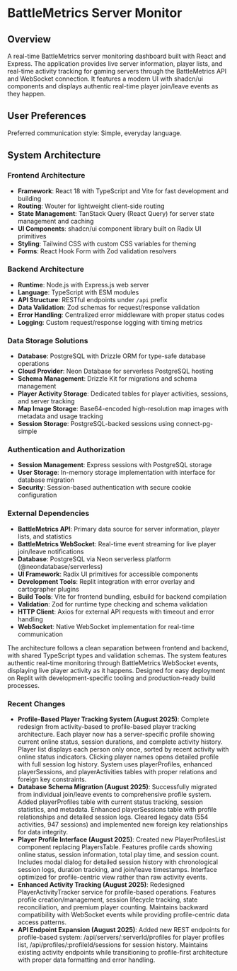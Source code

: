 # BattleMetrics Server Monitor

## Overview

A real-time BattleMetrics server monitoring dashboard built with React and Express. The application provides live server information, player lists, and real-time activity tracking for gaming servers through the BattleMetrics API and WebSocket connection. It features a modern UI with shadcn/ui components and displays authentic real-time player join/leave events as they happen.

## User Preferences

Preferred communication style: Simple, everyday language.

## System Architecture

### Frontend Architecture
- **Framework**: React 18 with TypeScript and Vite for fast development and building
- **Routing**: Wouter for lightweight client-side routing
- **State Management**: TanStack Query (React Query) for server state management and caching
- **UI Components**: shadcn/ui component library built on Radix UI primitives
- **Styling**: Tailwind CSS with custom CSS variables for theming
- **Forms**: React Hook Form with Zod validation resolvers

### Backend Architecture
- **Runtime**: Node.js with Express.js web server
- **Language**: TypeScript with ESM modules
- **API Structure**: RESTful endpoints under `/api` prefix
- **Data Validation**: Zod schemas for request/response validation
- **Error Handling**: Centralized error middleware with proper status codes
- **Logging**: Custom request/response logging with timing metrics

### Data Storage Solutions
- **Database**: PostgreSQL with Drizzle ORM for type-safe database operations
- **Cloud Provider**: Neon Database for serverless PostgreSQL hosting
- **Schema Management**: Drizzle Kit for migrations and schema management
- **Player Activity Storage**: Dedicated tables for player activities, sessions, and server tracking
- **Map Image Storage**: Base64-encoded high-resolution map images with metadata and usage tracking
- **Session Storage**: PostgreSQL-backed sessions using connect-pg-simple

### Authentication and Authorization
- **Session Management**: Express sessions with PostgreSQL storage
- **User Storage**: In-memory storage implementation with interface for database migration
- **Security**: Session-based authentication with secure cookie configuration

### External Dependencies
- **BattleMetrics API**: Primary data source for server information, player lists, and statistics
- **BattleMetrics WebSocket**: Real-time event streaming for live player join/leave notifications
- **Database**: PostgreSQL via Neon serverless platform (@neondatabase/serverless)
- **UI Framework**: Radix UI primitives for accessible components
- **Development Tools**: Replit integration with error overlay and cartographer plugins
- **Build Tools**: Vite for frontend bundling, esbuild for backend compilation
- **Validation**: Zod for runtime type checking and schema validation
- **HTTP Client**: Axios for external API requests with timeout and error handling
- **WebSocket**: Native WebSocket implementation for real-time communication

The architecture follows a clean separation between frontend and backend, with shared TypeScript types and validation schemas. The system features authentic real-time monitoring through BattleMetrics WebSocket events, displaying live player activity as it happens. Designed for easy deployment on Replit with development-specific tooling and production-ready build processes.

### Recent Changes
- **Profile-Based Player Tracking System (August 2025)**: Complete redesign from activity-based to profile-based player tracking architecture. Each player now has a server-specific profile showing current online status, session durations, and complete activity history. Player list displays each person only once, sorted by recent activity with online status indicators. Clicking player names opens detailed profile with full session log history. System uses playerProfiles, enhanced playerSessions, and playerActivities tables with proper relations and foreign key constraints.
- **Database Schema Migration (August 2025)**: Successfully migrated from individual join/leave events to comprehensive profile system. Added playerProfiles table with current status tracking, session statistics, and metadata. Enhanced playerSessions table with profile relationships and detailed session logs. Cleared legacy data (554 activities, 947 sessions) and implemented new foreign key relationships for data integrity.
- **Player Profile Interface (August 2025)**: Created new PlayerProfilesList component replacing PlayersTable. Features profile cards showing online status, session information, total play time, and session count. Includes modal dialog for detailed session history with chronological session logs, duration tracking, and join/leave timestamps. Interface optimized for profile-centric view rather than raw activity events.
- **Enhanced Activity Tracking (August 2025)**: Redesigned PlayerActivityTracker service for profile-based operations. Features profile creation/management, session lifecycle tracking, state reconciliation, and premium player counting. Maintains backward compatibility with WebSocket events while providing profile-centric data access patterns.
- **API Endpoint Expansion (August 2025)**: Added new REST endpoints for profile-based system: /api/servers/:serverId/profiles for player profiles list, /api/profiles/:profileId/sessions for session history. Maintains existing activity endpoints while transitioning to profile-first architecture with proper data formatting and error handling.